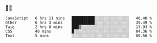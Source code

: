 ### 👨‍💻

<!--START_SECTION:waka-->
```text
JavaScript   6 hrs 11 mins   ██████████░░░░░░░░░░░░░░░   40.40 % 
Other        6 hrs 3 mins    ██████████░░░░░░░░░░░░░░░   39.49 % 
Twig         2 hrs 8 mins    ███▒░░░░░░░░░░░░░░░░░░░░░   13.93 % 
CSS          40 mins         █░░░░░░░░░░░░░░░░░░░░░░░░   04.36 % 
Text         5 mins          ░░░░░░░░░░░░░░░░░░░░░░░░░   00.56 % 
```
<!--END_SECTION:waka-->
